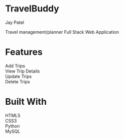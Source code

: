 # TravelBuddy
Jay Patel

Travel management/planner Full Stack Web Application  
# Features
Add Trips <br>
View Trip Details <br>
Update Trips <br>
Delete Trips
# Built With
HTML5  <br>
CSS3  <br>
Python  <br>
MySQL

